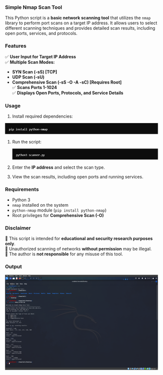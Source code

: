 ### Simple Nmap Scan Tool

This Python script is a **basic network scanning tool** that utilizes the `nmap` library to perform port scans on a target IP address. It allows users to select different scanning techniques and provides detailed scan results, including open ports, services, and protocols.  


### Features 
✅ **User Input for Target IP Address**  
✅ **Multiple Scan Modes:**  
   - **SYN Scan (-sS) [TCP]**  
   - **UDP Scan (-sU)**  
   - **Comprehensive Scan (-sS -O -A -sC) [Requires Root]**  
✅ **Scans Ports 1-1024**  
✅ **Displays Open Ports, Protocols, and Service Details**  

### Usage 
1. Install required dependencies:  

![Install_required_dependencies](https://github.com/HE-MAN-22603/NMAP_Scanning/blob/main/Install_required_dependencies.png)
   
1. Run the script:
   
   ![Run_the_script](https://github.com/HE-MAN-22603/NMAP_Scanning/blob/main/Run_the_script.png)
   
4. Enter the **IP address** and select the scan type.  
5. View the scan results, including open ports and running services. 

### Requirements
- Python 3  
- `nmap` installed on the system  
- `python-nmap` module (`pip install python-nmap`)  
- Root privileges for **Comprehensive Scan (-O)**  

### Disclaimer
🔹 This script is intended for **educational and security research purposes only**.  
🔹 Unauthorized scanning of networks **without permission** may be illegal.  
🔹 The author is **not responsible** for any misuse of this tool.  

### **Output**

![nmap_output](https://github.com/HE-MAN-22603/NMAP_Scanning/blob/main/nmap_output.png) 

